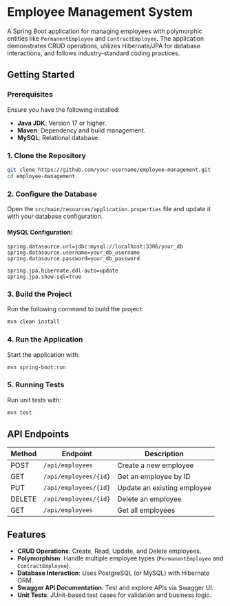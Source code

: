 # Employee Management System

A Spring Boot application for managing employees with polymorphic entities like `PermanentEmployee` and `ContractEmployee`. The application demonstrates CRUD operations, utilizes Hibernate/JPA for database interactions, and follows industry-standard coding practices.

## Getting Started

### Prerequisites
Ensure you have the following installed:
- **Java JDK**: Version 17 or higher.
- **Maven**: Dependency and build management.
- **MySQL**: Relational database.

### 1. Clone the Repository
```bash
git clone https://github.com/your-username/employee-management.git
cd employee-management
```

### 2. Configure the Database
Open the `src/main/resources/application.properties` file and update it with your database configuration.

#### MySQL Configuration:
```properties
spring.datasource.url=jdbc:mysql://localhost:3306/your_db
spring.datasource.username=your_db_username
spring.datasource.password=your_db_password

spring.jpa.hibernate.ddl-auto=update
spring.jpa.show-sql=true
```

### 3. Build the Project
Run the following command to build the project:
```bash
mvn clean install
```

### 4. Run the Application
Start the application with:
```bash
mvn spring-boot:run
```

### 5. Running Tests
Run unit tests with:
```bash
mvn test
```

## API Endpoints
| Method | Endpoint               | Description                         |
|--------|------------------------|-------------------------------------|
| POST   | `/api/employees`       | Create a new employee              |
| GET    | `/api/employees/{id}`  | Get an employee by ID              |
| PUT    | `/api/employees/{id}`  | Update an existing employee        |
| DELETE | `/api/employees/{id}`  | Delete an employee                 |
| GET    | `/api/employees`       | Get all employees                  |

## Features
- **CRUD Operations**: Create, Read, Update, and Delete employees.
- **Polymorphism**: Handle multiple employee types (`PermanentEmployee` and `ContractEmployee`).
- **Database Interaction**: Uses PostgreSQL (or MySQL) with Hibernate ORM.
- **Swagger API Documentation**: Test and explore APIs via Swagger UI.
- **Unit Tests**: JUnit-based test cases for validation and business logic.
